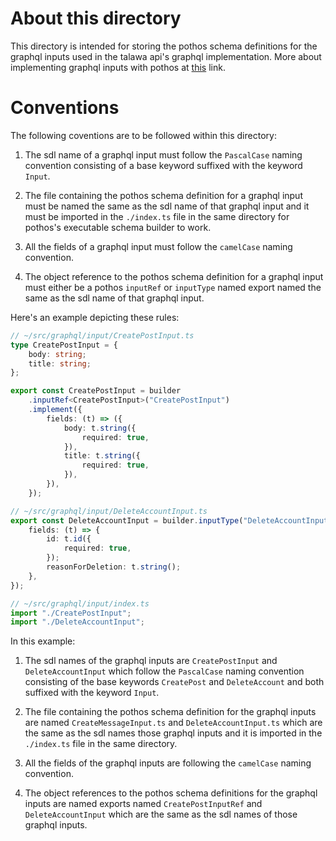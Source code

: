 # About this directory

This directory is intended for storing the pothos schema definitions for the graphql inputs used in the talawa api's graphql implementation. More about implementing graphql inputs with pothos at [this](https://pothos-graphql.dev/docs/guide/inputs) link.

# Conventions

The following coventions are to be followed within this directory: 

1. The sdl name of a graphql input must follow the `PascalCase` naming convention consisting of a base keyword suffixed with the keyword `Input`.

2. The file containing the pothos schema definition for a graphql input must be named the same as the sdl name of that graphql input and it must be imported in the `./index.ts` file in the same directory for pothos's executable schema builder to work.

3. All the fields of a graphql input must follow the `camelCase` naming convention.

4. The object reference to the pothos schema definition for a graphql input must either be a pothos `inputRef` or `inputType` named export named the same as the sdl name of that graphql input.

Here's an example depicting these rules: 

```typescript
// ~/src/graphql/input/CreatePostInput.ts
type CreatePostInput = {
	body: string;
	title: string;
};

export const CreatePostInput = builder
	.inputRef<CreatePostInput>("CreatePostInput")
	.implement({
		fields: (t) => ({
			body: t.string({
				required: true,
			}),
			title: t.string({
				required: true,
			}),
		}),
	});
```
```typescript
// ~/src/graphql/input/DeleteAccountInput.ts
export const DeleteAccountInput = builder.inputType("DeleteAccountInput", {
	fields: (t) => {
		id: t.id({
			required: true,
		});
		reasonForDeletion: t.string();
	},
});
```
```typescript
// ~/src/graphql/input/index.ts
import "./CreatePostInput";
import "./DeleteAccountInput";
```
In this example: 

1. The sdl names of the graphql inputs are `CreatePostInput` and `DeleteAccountInput` which follow the `PascalCase` naming convention consisting of the base keywords `CreatePost` and `DeleteAccount` and both suffixed with the keyword `Input`.

2. The file containing the pothos schema definition for the graphql inputs are named `CreateMessageInput.ts` and `DeleteAccountInput.ts` which are the same as the sdl names those graphql inputs and it is imported in the `./index.ts` file in the same directory.

3. All the fields of the graphql inputs are following the `camelCase` naming convention.

4. The object references to the pothos schema definitions for the graphql inputs are named exports named `CreatePostInputRef` and `DeleteAccountInput` which are the same as the sdl names of those graphql inputs.